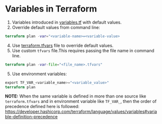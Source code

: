 # Variables in Terraform

1. Variables introduced in [variables.tf](variables.tf) with default values.
2. Override default values from command line:
```terraform 
terraform plan -var="<variable-name>=<variable-value>
```
4. Use [terraform.tfvars](terraform.tfvars) file to override default values.
5. Use custom `tfvars` file.This requires passing the file name in command line.
```terraform
terraform plan -var-file="<file_name>.tfvars"
```
5. Use environment variables:
```terraform
export TF_VAR_<variable_name>="<variable_value>"
terraform plan
```

**NOTE:** 
When the same variable is defined in more than one source like `terraform.tfvars` and
in environment variable like `TF_VAR_`, then the order of precedence
defined here is followed: 
https://developer.hashicorp.com/terraform/language/values/variables#variable-definition-precedence